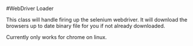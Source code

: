 #WebDriver Loader

This class will handle firing up the selenium webdriver. It will download the browsers up to date binary file for you if not already downloaded.

Currently only works for chrome on linux.

